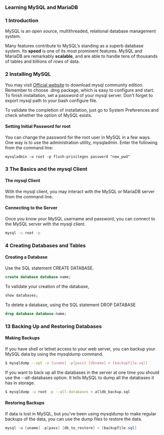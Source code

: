 ### **Learning MySQL and MariaDB**


### 1 Introduction

MySQL is an open source, multithreaded, relational database management system.

Many features contribute to MySQL’s standing as a superb database system. Its **speed** is one of its most prominent features. MySQL and MariaDB are remarkably **scalable**, and are able to handle tens of thousands of tables and billions of rows of data.

### 2 Installing MySQL

You may visit [Official website](https://dev.mysql.com/downloads/mysql/) to download mysql community edition. Remember to choose <C>.dmg</C> package, which is easy to configure and start. To finish installation, set a password of your mysql server.  Don't forget to export mysql path to your bash configure file. 

To validate the completion of installation, just go to System Preferences and check whether the option of MySQL exists. 


#### Setting Initial Password for root

You can change the password for the root user in MySQL in a few ways. One way is to use the administration utility, <C>mysqladmin</C>. Enter the following from the command line:

```
mysqladmin -u root -p flush-privileges password "new_pwd"
```

### 3 The Basics and the mysql Client


#### The mysql Client

With the <C>mysql</C> client, you may interact with the MySQL or MariaDB server from the command line.


#### Connecting to the Server

Once you know your MySQL username and password, you can connect to the MySQL server with the <C>mysql</C> client.

```bash
mysql -u root -p
```

### 4 Creating Databases and Tables

#### Creating a Database

Use the SQL statement CREATE DATABASE.

```sql
create database database-name;
```

To validate your creation of the database, 

```sql
show databases;
```



To delete a database, using the SQL statement DROP DATABASE

```sql
drop database database-name;
```


### 13 Backing Up and Restoring Databases

#### Making Backups

If you have shell or telnet access to your web server, you can backup your MySQL data by using the <C>mysqldump</C> command. 

```bash
$ mysqldump --opt -u [uname] -p[pass] [dbname] > [backupfile.sql]
```

If you want to back up all the databases in the server at one time you should use the <C>--all-databases</C> option. It tells MySQL to dump all the databases it has in storage.

```bash
$ mysqldump -u root -p --all-databases > alldb_backup.sql
```

#### Restoring Backups

If data is lost in MySQL, but you’ve been using <C>mysqldump</C> to make regular backups of the data, you can use the dump files to restore the data.

```Java
mysql -u [uname] -p[pass] [db_to_restore] < [backupfile.sql]
```